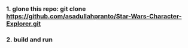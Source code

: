 ### 1. glone this repo: git clone https://github.com/asadullahpranto/Star-Wars-Character-Explorer.git
### 2. build and run 
